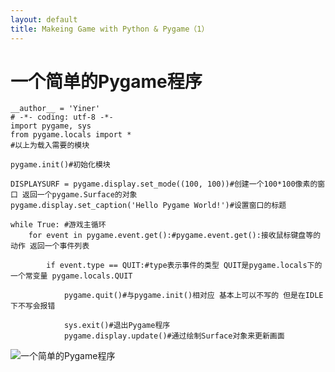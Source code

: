 ```yaml
---
layout: default
title: Makeing Game with Python & Pygame（1）
---
```

# 一个简单的Pygame程序 #
	__author__ = 'Yiner'
	# -*- coding: utf-8 -*-
	import pygame, sys
	from pygame.locals import *
	#以上为载入需要的模块
	
	pygame.init()#初始化模块
	
	DISPLAYSURF = pygame.display.set_mode((100, 100))#创建一个100*100像素的窗口 返回一个pygame.Surface的对象
	pygame.display.set_caption('Hello Pygame World!')#设置窗口的标题
	
	while True: #游戏主循环
	    for event in pygame.event.get():#pygame.event.get():接收鼠标键盘等的动作 返回一个事件列表
	
	        if event.type == QUIT:#type表示事件的类型 QUIT是pygame.locals下的一个常变量 pygame.locals.QUIT
	
	            pygame.quit()#与pygame.init()相对应 基本上可以不写的 但是在IDLE下不写会报错
	
	            sys.exit()#退出Pygame程序
	            pygame.display.update()#通过绘制Surface对象来更新画面 

![一个简单的Pygame程序](http://bcs.duapp.com/blog-pyiner/28_XK42CUHGF1KZ2-300x243.jpg?sign=MBO:528b10b38a1b368b5a572d8d459f541b:68MV4JTsg0sFgIfLyTheyz14cD8%3D)